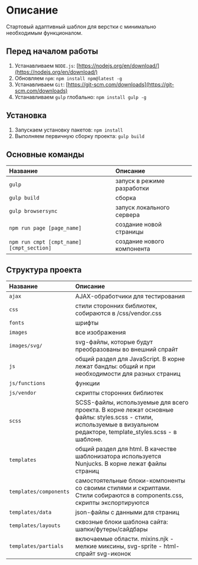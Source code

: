 # Описание

Стартовый адаптивный шаблон для верстки с минимально необходимым функционалом.

## Перед началом работы

1. Устанавливаем `NODE.js`: [https://nodejs.org/en/download/](https://nodejs.org/en/download/)
2. Обновляем `npm`: `npm install npm@latest -g`
3. Устанавливаем `Git`: [https://git-scm.com/downloads](https://git-scm.com/downloads)
4. Устанавливаем `gulp` глобально: `npm install gulp -g`

## Установка

1. Запускаем установку пакетов: `npm install`
2. Выполняем первичную сборку проекта: `gulp build`

## Основные команды
Название            | Описание
:-------------------|:-------------------
`gulp`              | запуск в режиме разработки
`gulp build`        | сборка
`gulp browsersync`  | запуск локального сервера
`npm run page [page_name]` | создание новой страницы
`npm run cmpt [cmpt_name] [cmpt_section]` | создание нового компонента

## Структура проекта
Название            | Описание
:-------------------|:-------------------
`ajax`              | AJAX-обработчики для тестирования
`css`               | стили сторонних библиотек, собираются в /css/vendor.css
`fonts`             | шрифты
`images`            | все изображения
`images/svg/`       | svg-файлы, которые будут преобразованы во внешний спрайт
`js`                | общий раздел для JavaScript. В корне лежат бандлы: общий и при необходимости для разных страниц
`js/functions`      | функции
`js/vendor`         | скрипты сторонних библиотек
`scss`              | SCSS-файлы, используемые для всего проекта. В корне лежат основные файлы: styles.scss - стили, используемые в визуальном редакторе, template_styles.scss - в шаблоне.
`templates`         | общий раздел для html. В качестве шаблонизатора используется Nunjucks. В корне лежат файлы страниц
`templates/components` | самостоятельные блоки-компоненты со своими стилями и скриптами. Стили собираются в components.css, скрипты экспортируются
`templates/data`    | json-файлы с данными для страниц
`templates/layouts` | сквозные блоки шаблона сайта: шапки/футеры/сайдбары
`templates/partials` | включаемые области. mixins.njk - мелкие миксины, svg-sprite - html-спрайт svg-иконок
